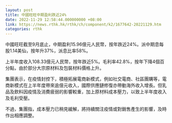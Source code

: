 ```yaml
---
layout: post
title: 中國旺旺中期盈利跌近24%
date: 2022-11-29 12:58:44.000000000 +08:00
link: https://news.rthk.hk/rthk/ch/component/k2/1677642-20221129.htm
categories: rthk
---
```


中國旺旺截至9月底止，中期盈利15.96億元人民幣，按年跌近24%。派中期息每股1.14美仙，按年升37%，派息比率58%。

上半年度收入108.33億元人民幣，按年跌近5%。毛利率42.8%，按年下降4個百分點，由於部分大宗原材料及包裝材料價格上升。

集團表示，在疫情封控下，積極拓展電商新模式，例如社交電商、社區團購等，電商新模式在上半年度帶來逾億元收入，國際供應鏈修復亦帶動海外收入增長。但乳品及飲料因疫情及消費疲弱的影響較重，加上原材料成本壓力，以致上半年度收入及毛利受壓。

不過，集團指，成本壓力已稍見緩解，將持續關注疫情或對銷售產生的影響，及時作出相應調整。
